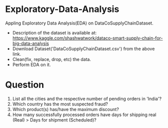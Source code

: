 # Exploratory-Data-Analysis
Appling Exploratory Data Analysis(EDA) on DataCoSupplyChainDataset.

- Description of the dataset is available at: https://www.kaggle.com/shashwatwork/dataco-smart-supply-chain-for-big-data-analysis
- Download Dataset('DataCoSupplyChainDataset.csv') from the above link.
- Clean(fix, replace, drop, etc) the data.
- Perform EDA on it.

# Question
1. List all the cities and the respective number of pending orders in 'India'?
2. Which country has the most suspected fraud?
3. Which product(s) has/have the maximum discount?
4. How many successfully processed orders have days for shipping real (Real) > Days for shipment (Scheduled)?
